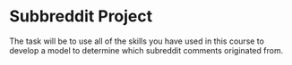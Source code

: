 # Subbreddit Project
 The task will be to use all of the skills you have used in this course to develop a model to determine which subreddit comments originated from.
